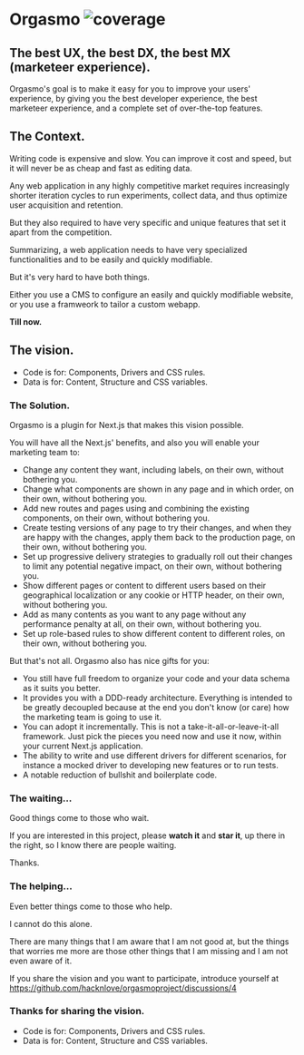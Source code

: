 # Orgasmo ![coverage](https://img.shields.io/badge/coverage-100%25-brightgreen)

## The best UX, the best DX, the best MX (marketeer experience).

Orgasmo's goal is to make it easy for you to improve your users' experience, by giving you the best developer experience, the best marketeer experience, and a complete set of over-the-top features. 

## The Context.

Writing code is expensive and slow. You can improve it cost and speed, but it will never be as cheap and fast as editing data.

Any web application in any highly competitive market requires increasingly shorter iteration cycles to run experiments, collect data, and thus optimize user acquisition and retention.

But they also required to have very specific and unique features that set it apart from the competition.

Summarizing, a web application needs to have very specialized functionalities and to be easily and quickly modifiable.

But it's very hard to have both things.

Either you use a CMS to configure an easily and quickly modifiable website, or you use a framweork to tailor a custom webapp.

**Till now.**

## The vision.

* Code is for: Components, Drivers and CSS rules.
* Data is for: Content, Structure and CSS variables.

### The Solution.

Orgasmo is a plugin for Next.js that makes this vision possible.

You will have all the Next.js' benefits, and also you will enable your marketing team to:

* Change any content they want, including labels, on their own, without bothering you.
* Change what components are shown in any page and in which order, on their own, without bothering you.
* Add new routes and pages using and combining the existing components, on their own, without bothering you.
* Create testing versions of any page to try their changes, and when they are happy with the changes, apply them back to the production page, on their own, without bothering you.
* Set up progressive delivery strategies to gradually roll out their changes to limit any potential negative impact, on their own, without bothering you.
* Show different pages or content to different users based on their geographical localization or any cookie or HTTP header, on their own, without bothering you.
* Add as many contents as you want to any page without any performance penalty at all, on their own, without bothering you.
* Set up role-based rules to show different content to different roles, on their own, without bothering you.

But that's not all. Orgasmo also has nice gifts for you:

* You still have full freedom to organize your code and your data schema as it suits you better.
* It provides you with a DDD-ready architecture. Everything is intended to be greatly decoupled because at the end you don't know (or care) how the marketing team is going to use it.
* You can adopt it incrementally. This is not a take-it-all-or-leave-it-all framework. Just pick the pieces you need now and use it now, within your current Next.js application.
* The ability to write and use different drivers for different scenarios, for instance a mocked driver to developing new features or to run tests.
* A notable reduction of bullshit and boilerplate code.

### The waiting...

Good things come to those who wait.

If you are interested in this project, please **watch it** and **star it**, up there in the right, so I know there are people waiting.

Thanks.

### The helping...

Even better things come to those who help.

I cannot do this alone.

There are many things that I am aware that I am not good at, but the things that worries me more are those other things that I am missing and I am not even aware of it.

If you share the vision and you want to participate, introduce yourself at https://github.com/hacknlove/orgasmoproject/discussions/4

### Thanks for sharing the vision.

* Code is for: Components, Drivers and CSS rules.
* Data is for: Content, Structure and CSS variables.
